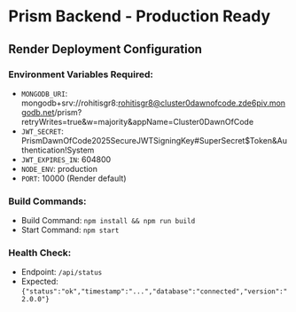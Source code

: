 # Prism Backend - Production Ready

## Render Deployment Configuration

### Environment Variables Required:
- `MONGODB_URI`: mongodb+srv://rohitisgr8:rohitisgr8@cluster0dawnofcode.zde6piv.mongodb.net/prism?retryWrites=true&w=majority&appName=Cluster0DawnOfCode
- `JWT_SECRET`: PrismDawnOfCode2025SecureJWTSigningKey#SuperSecret$Token&Authentication!System
- `JWT_EXPIRES_IN`: 604800
- `NODE_ENV`: production
- `PORT`: 10000 (Render default)

### Build Commands:
- Build Command: `npm install && npm run build`
- Start Command: `npm start`

### Health Check:
- Endpoint: `/api/status`
- Expected: `{"status":"ok","timestamp":"...","database":"connected","version":"2.0.0"}`